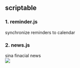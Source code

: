 ## scriptable

### 1. reminder.js
synchronize reminders to calendar   

### 2. news.js
sina finacial news   
![](https://tva1.sinaimg.cn/large/008i3skNly1gqh4savftjj30v90l10tb.jpg)
